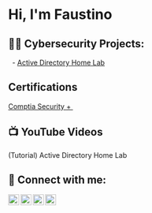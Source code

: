 <h1>Hi, I'm Faustino </h1>

<h2>👨‍💻 Cybersecurity Projects:</h2>

  - [Active Directory Home Lab ](https://github.com/FaustM93/ActiveDirectoryLab)
<H2>Certifications </H2>
  <a href "https://github.com/FaustM93">Comptia Security + </a> 
  
<h2>📺 YouTube Videos</h2>
(Tutorial) Active Directory Home Lab 

<h2> 🤳 Connect with me:</h2>

[<img align="left" alt="FaustM93 | YouTube" width="22px" src="https://cdn.jsdelivr.net/npm/simple-icons@v3/icons/youtube.svg" />][youtube]
[<img align="left" alt="FaustM93 | Twitter" width="22px" src="https://cdn.jsdelivr.net/npm/simple-icons@v3/icons/twitter.svg" />][twitter]
[<img align="left" alt="FaustM93 | LinkedIn" width="22px" src="https://cdn.jsdelivr.net/npm/simple-icons@v3/icons/linkedin.svg" />][linkedin]
[<img align="left" alt="FaustM93 | Instagram" width="22px" src="https://cdn.jsdelivr.net/npm/simple-icons@v3/icons/instagram.svg" />][instagram]

[twitter]: https://twitter.com/LABURL
[youtube]: https://www.youtube.com/LABurl
[instagram]: https://www.instagram.com/LABurl
[linkedin]: https://linkedin.com/in/


<!--
**FaustM93/FaustM93** is a ✨ _special_ ✨ repository because its `README.md` (this file) appears on your GitHub profile.

Here are some ideas to get you started:

- 🔭 I’m currently working on ...
- 🌱 I’m currently learning ...
- 👯 I’m looking to collaborate on ...
- 🤔 I’m looking for help with ...
- 💬 Ask me about ...
- 📫 How to reach me: ...
- 😄 Pronouns: ...
- ⚡ Fun fact: ...
-->
